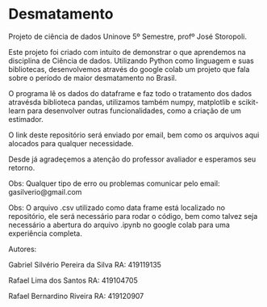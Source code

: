 # Desmatamento
<p>Projeto de ciência de dados Uninove 5º Semestre, profº José Storopoli.</p>
<p>Este projeto foi criado com intuito de demonstrar o que aprendemos na disciplina de Ciência de dados. Utilizando Python como linguagem e suas bibliotecas, desenvolvemos através do google colab um projeto que fala sobre o período de maior desmatamento no Brasil.</p>
<p>O programa lê os dados do dataframe e faz todo o tratamento dos dados atravésda biblioteca pandas, utilizamos também numpy, matplotlib e scikit-learn para desenvolver outras funcionalidades, como a criação de um estimador.</p>
<p>O link deste repositório será enviado por email, bem como os arquivos aqui alocados para qualquer necessidade.</p>
<p>Desde já agradeçemos a atenção do professor avaliador e esperamos seu retorno.</p>
<p>Obs: Qualquer tipo de erro ou problemas comunicar pelo email: gasilverio@gmail.com</p>
<p>Obs: O arquivo .csv utilizado como data frame está localizado no repositório, ele será necessário para rodar o código, bem como talvez seja necessário a abertura do arquivo .ipynb no google colab para uma experiência completa.</p>
<p>Autores:</p>
<p>Gabriel Silvério Pereira da Silva
RA: 419119135</p>
<p>Rafael Lima dos Santos
RA: 419104705</p>
<p>Rafael Bernardino Riveira
RA: 419120907</p>
